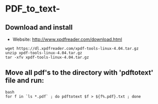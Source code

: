 # PDF_to_text-

## Download and install
- Website: http://www.xpdfreader.com/download.html
```
wget https://dl.xpdfreader.com/xpdf-tools-linux-4.04.tar.gz
unzip xpdf-tools-linux-4.04.tar.gz
tar -xfv xpdf-tools-linux-4.04.tar.gz 
```

## Move all pdf's to the directory with 'pdftotext' file and run:

```
bash
for f in `ls *.pdf` ; do pdftotext $f > ${f%.pdf}.txt ; done


```
